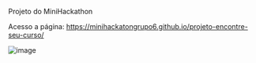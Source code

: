 Projeto do MiniHackathon

Acesso a página: https://minihackatongrupo6.github.io/projeto-encontre-seu-curso/

![image](https://user-images.githubusercontent.com/104031980/165096688-13eef86d-13f5-47df-879c-ac0b86d9570b.png)

